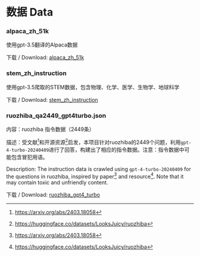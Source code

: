 # 数据 Data

### alpaca_zh_51k

使用gpt-3.5翻译的Alpaca数据

下载 / Download: [alpaca_zh_51k](https://huggingface.co/datasets/hfl/alpaca_zh_51k)

### stem_zh_instruction

使用gpt-3.5爬取的STEM数据，包含物理、化学、医学、生物学、地球科学

下载 / Download: [stem_zh_instruction](https://huggingface.co/datasets/hfl/stem_zh_instruction)

### ruozhiba_qa2449_gpt4turbo.json

内容：ruozhiba 指令数据（2449条）

描述：受文献[^1]和开源资源[^2]启发，本项目针对ruozhiba的2449个问题，利用`gpt-4-turbo-20240409`进行了回答，构建出了相应的指令数据。注意：指令数据中可能包含冒犯用语。

Description: The instruction data is crawled using `gpt-4-turbo-20240409` for the questions in ruozhiba, inspired by paper[^1] and resource[^2]. Note that it may contain toxic and unfriendly content.

[^1]: https://arxiv.org/abs/2403.18058
[^2]: https://huggingface.co/datasets/LooksJuicy/ruozhiba

下载 / Download: [ruozhiba_gpt4_turbo](https://huggingface.co/datasets/hfl/ruozhiba_gpt4_turbo)
